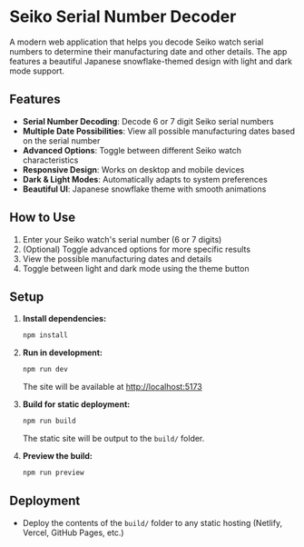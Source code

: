 # Seiko Serial Number Decoder

A modern web application that helps you decode Seiko watch serial numbers to determine their manufacturing date and other details. The app features a beautiful Japanese snowflake-themed design with light and dark mode support.

## Features

- **Serial Number Decoding**: Decode 6 or 7 digit Seiko serial numbers
- **Multiple Date Possibilities**: View all possible manufacturing dates based on the serial number
- **Advanced Options**: Toggle between different Seiko watch characteristics
- **Responsive Design**: Works on desktop and mobile devices
- **Dark & Light Modes**: Automatically adapts to system preferences
- **Beautiful UI**: Japanese snowflake theme with smooth animations

## How to Use

1. Enter your Seiko watch's serial number (6 or 7 digits)
2. (Optional) Toggle advanced options for more specific results
3. View the possible manufacturing dates and details
4. Toggle between light and dark mode using the theme button

## Setup

1. **Install dependencies:**
   ```bash
   npm install
   ```

2. **Run in development:**
   ```bash
   npm run dev
   ```
   The site will be available at [http://localhost:5173](http://localhost:5173)

3. **Build for static deployment:**
   ```bash
   npm run build
   ```
   The static site will be output to the `build/` folder.

4. **Preview the build:**
   ```bash
   npm run preview
   ```

## Deployment
- Deploy the contents of the `build/` folder to any static hosting (Netlify, Vercel, GitHub Pages, etc.)

